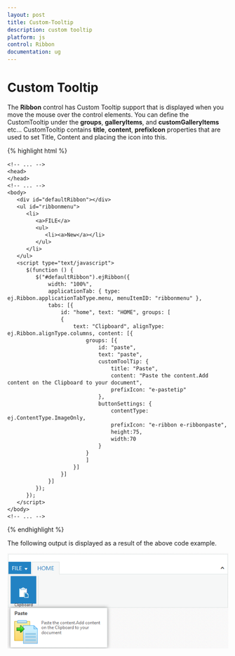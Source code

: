 ```yaml
---
layout: post
title: Custom-Tooltip
description: custom tooltip
platform: js
control: Ribbon
documentation: ug
---
```


# Custom Tooltip

The **Ribbon** control has Custom Tooltip support that is displayed when you move the mouse over the control elements. You can define the CustomTooltip under the **groups**, **galleryItems**, and **customGalleryItems** etc... CustomTooltip contains **title**, **content**, **prefixIcon** properties that are used to set Title, Content and placing the icon into this.

{% highlight html %}
  
    <!-- ... -->
    <head>
    </head>
    <!-- ... -->
    <body>
       <div id="defaultRibbon"></div>
       <ul id="ribbonmenu">
          <li>
             <a>FILE</a>
             <ul>
                <li><a>New</a></li>
             </ul>
          </li>
       </ul>
       <script type="text/javascript">
          $(function () {
             $("#defaultRibbon").ejRibbon({
                 width: "100%", 
                 applicationTab: { type: ej.Ribbon.applicationTabType.menu, menuItemID: "ribbonmenu" },
                 tabs: [{
                     id: "home", text: "HOME", groups: [
                     {
                         text: "Clipboard", alignType: ej.Ribbon.alignType.columns, content: [{
                             groups: [{
                                 id: "paste",
                                 text: "paste",
                                 customToolTip: {
                                     title: "Paste",
                                     content: "Paste the content.Add content on the Clipboard to your document",
                                     prefixIcon: "e-pastetip"
                                 },
                                 buttonSettings: {
                                     contentType: ej.ContentType.ImageOnly,
                                     prefixIcon: "e-ribbon e-ribbonpaste",
                                     height:75,
                                     width:70
                                 }
                             }
                             ]
                         }]
                     }]
                 }]
             });
          });
       </script>
    </body>
    <!-- ... -->

{% endhighlight %}

The following output is displayed as a result of the above code example.

![](/js/Ribbon/Custom-Tooltip_images/Custom-Tooltip_img1.png)

